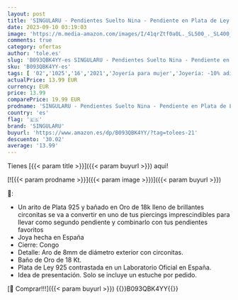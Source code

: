 ```yaml
---
layout: post
title: 'SINGULARU - Pendientes Suelto Nina - Pendiente en Plata de Ley 925 con Acabado Baño de Oro de 18 Kt. - Cierre Congo - Pendiente Suelto - Joyas para Mujer'
date: 2023-09-10 03:19:03
image: 'https://m.media-amazon.com/images/I/41qrZtf0a0L._SL500_._SL400_.jpg'
comments: true
category: ofertas
author: 'tole.es'
slug: 'B093QBK4YY-es SINGULARU - Pendientes Suelto Nina - Pendiente en Plata de...'
sku: 'B093QBK4YY-es'
tags: [ '02','1025','16','2021','Joyería para mujer','Joyería: -10% adicional en una selección de Moda','Moda','Moda Mujer','Pendientes para mujer','Prime Student -10% adicional en una selección de Moda','Self Service','Special Features Stores','de','ley','plata','singularu','🇪🇸', ]
actualPrice: 13.99 EUR
currency: EUR
price: 13.99
comparePrice: 19.99 EUR
prodname: 'SINGULARU - Pendientes Suelto Nina - Pendiente en Plata de Ley 925 con Acabado Baño de Oro de 18 Kt. - Cierre Congo - Pendiente Suelto - Joyas para Mujer'
country: 'es'
flag: '🇪🇸'
brand: 'SINGULARU'
buyurl: 'https://www.amazon.es/dp/B093QBK4YY/?tag=tolees-21'
descuento: '30.02'
average: '13.99'
---
```


Tienes [{{< param title >}}]({{< param buyurl >}}) aqui!

[![{{< param prodname >}}]({{< param image >}})]({{< param buyurl >}})

🔎:

- Un arito de Plata 925 y bañado en Oro de 18k lleno de brillantes circonitas se va a convertir en uno de tus piercings imprescindibles para llevar como segundo pendiente y combinarlo con tus pendientes favoritos
- Joya hecha en España
- Cierre: Congo
- Detalle: Aro de 8mm de diámetro exterior con circonitas.
- Baño de Oro de 18 Kt.
- Plata de Ley 925 contrastada en un Laboratorio Oficial en España.
- Idea de presentación. Solo se incluye un estuche por pedido.

[🛒 Comprar!!!]({{< param buyurl >}})
{{<world>}}B093QBK4YY{{</world>}}
